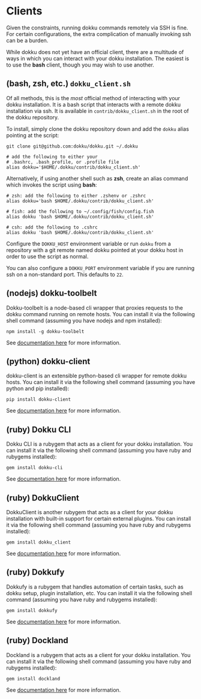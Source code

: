 # Clients

Given the constraints, running dokku commands remotely via SSH is fine. For certain configurations, the extra complication of manually invoking ssh can be a burden.

While dokku does not yet have an official client, there are a multitude of ways in which you can interact with your dokku installation. The easiest is to use the **bash** client, though you may wish to use another.

## (bash, zsh, etc.) `dokku_client.sh`

Of all methods, this is the *most* official method of interacting with your dokku installation. It is a bash script that interacts with a remote dokku installation via ssh. It is available in `contrib/dokku_client.sh` in the root of the dokku repository.

To install, simply clone the dokku repository down and add the `dokku` alias pointing at the script:

```shell
git clone git@github.com:dokku/dokku.git ~/.dokku

# add the following to either your
# .bashrc, .bash_profile, or .profile file
alias dokku='$HOME/.dokku/contrib/dokku_client.sh'
```

Alternatively, if using another shell such as **zsh**, create an alias command which invokes the script using **bash**:

```shell
# zsh: add the following to either .zshenv or .zshrc
alias dokku='bash $HOME/.dokku/contrib/dokku_client.sh'

# fish: add the following to ~/.config/fish/config.fish
alias dokku 'bash $HOME/.dokku/contrib/dokku_client.sh'

# csh: add the following to .cshrc
alias dokku 'bash $HOME/.dokku/contrib/dokku_client.sh'
```

Configure the `DOKKU_HOST` environment variable or run `dokku` from a repository with a git remote named dokku pointed at your dokku host in order to use the script as normal.

You can also configure a `DOKKU_PORT` environment variable if you are running ssh on a non-standard port. This defaults to `22`.

## (nodejs) dokku-toolbelt

Dokku-toolbelt is a node-based cli wrapper that proxies requests to the dokku command running on remote hosts. You can install it via the following shell command (assuming you have nodejs and npm installed):

```shell
npm install -g dokku-toolbelt
```

See [documentation here](https://www.npmjs.com/package/dokku-toolbelt) for more information.

## (python) dokku-client

dokku-client is an extensible python-based cli wrapper for remote dokku hosts.  You can install it via the following shell command (assuming you have python and pip installed):

```shell
pip install dokku-client
```

See [documentation here](https://github.com/adamcharnock/dokku-client) for more information.

## (ruby) Dokku CLI

Dokku CLI is a rubygem that acts as a client for your dokku installation. You can install it via the following shell command (assuming you have ruby and rubygems installed):

```shell
gem install dokku-cli
```

See [documentation here](https://github.com/SebastianSzturo/dokku-cli) for more information.

## (ruby) DokkuClient

DokkuClient is another rubygem that acts as a client for your dokku installation with built-in support for certain external plugins. You can install it via the following shell command (assuming you have ruby and rubygems installed):

```shell
gem install dokku_client
```

See [documentation here](https://github.com/netguru/dokku_client) for more information.

## (ruby) Dokkufy

Dokkufy is a rubygem that handles automation of certain tasks, such as dokku setup, plugin installation, etc. You can install it via the following shell command (assuming you have ruby and rubygems installed):

```shell
gem install dokkufy
```

See [documentation here](https://github.com/cbetta/dokkufy) for more information.

## (ruby) Dockland

Dockland is a rubygem that acts as a client for your dokku installation. You can install it via the following shell command (assuming you have ruby and rubygems installed):

```shell
gem install dockland
```

See [documentation here](https://github.com/uetchy/dockland) for more information.
